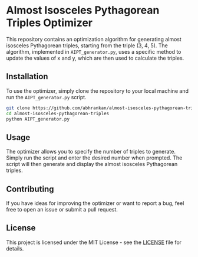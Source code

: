 # Almost Isosceles Pythagorean Triples Optimizer

This repository contains an optimization algorithm for generating almost isosceles Pythagorean triples, starting from the triple (3, 4, 5). The algorithm, implemented in `AIPT_generator.py`, uses a specific method to update the values of x and y, which are then used to calculate the triples. 

## Installation

To use the optimizer, simply clone the repository to your local machine and run the `AIPT_generator.py` script. 

```bash
git clone https://github.com/abhrankan/almost-isosceles-pythagorean-triples.git
cd almost-isosceles-pythagorean-triples
python AIPT_generator.py
```

## Usage

The optimizer allows you to specify the number of triples to generate. Simply run the script and enter the desired number when prompted. The script will then generate and display the almost isosceles Pythagorean triples.

## Contributing

If you have ideas for improving the optimizer or want to report a bug, feel free to open an issue or submit a pull request.

## License

This project is licensed under the MIT License - see the [LICENSE](LICENSE) file for details.
